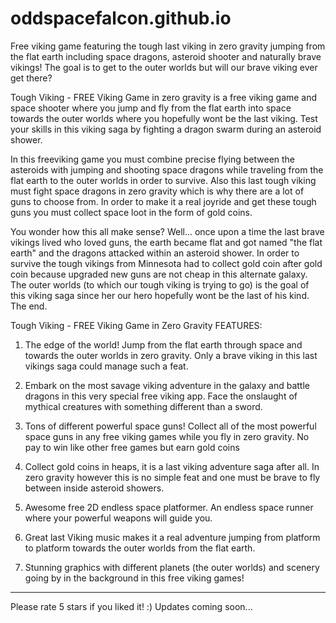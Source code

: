 # oddspacefalcon.github.io
Free viking game featuring the tough last viking in zero gravity jumping from the flat earth including space dragons, asteroid shooter and naturally brave vikings! The goal is to get to the outer worlds but will our brave viking ever get there?

Tough Viking - FREE Viking Game in zero gravity is a free viking game and space shooter where you  jump and fly from the flat earth into space towards the outer worlds where you hopefully wont be the last viking. Test your skills in this viking saga by fighting a dragon swarm during an asteroid shower. 

In this freeviking game you must combine precise flying between the asteroids with jumping and shooting space dragons while traveling from the flat earth to the outer worlds in order to survive. Also this last tough viking must fight space dragons in zero gravity which is why there are a lot of guns to choose from. In order to make it a real joyride and get these tough guns you must collect space loot in the form of gold coins. 

You wonder how this all make sense? Well... once upon a time the last brave vikings lived who loved guns, the earth became flat and got named "the flat earth" and the dragons attacked within an asteroid shower. In order to survive the tough vikings from Minnesota had to collect gold coin after gold coin because upgraded new guns are not cheap in this alternate galaxy. The outer worlds (to which our tough viking is trying to go) is the goal of this viking saga since her our hero hopefully wont be the last of his kind. The end.

Tough Viking - FREE Viking Game in Zero Gravity FEATURES:
1.  The edge of the world! Jump from the flat earth through space and towards the outer worlds in zero gravity. Only a brave viking in this last vikings saga could manage such a feat. 

2.  Embark on the most savage viking adventure in the galaxy and battle dragons in this very special free viking app. Face the onslaught of mythical creatures with something different than a sword.

3. Tons of different powerful space guns! Collect all of the most powerful space guns in any free viking games while you fly in zero gravity. No pay to win like other free games but earn gold coins 

4. Collect gold coins in heaps, it is a last viking adventure saga after all. In zero gravity however this is no simple feat and one must be brave to fly between inside asteroid showers.

5. Awesome free 2D endless space platformer. An endless space runner where your powerful weapons will guide you.

6. Great last Viking music makes it a real adventure jumping from platform to platform towards the outer worlds from the flat earth.

7. Stunning graphics with different planets (the outer worlds) and scenery going by in the background in this free viking games!


***
Please rate 5 stars if you liked it! :) 
Updates coming soon...
